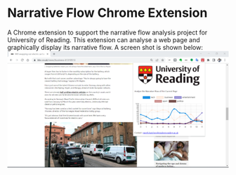 # Narrative Flow Chrome Extension
A Chrome extension to support the narrative flow analysis project for University of Reading.
This extension can analyse a web page and graphically display its narrative flow.
A screen shot is shown below:
![Alt text](ScreenShot.png "Title")
